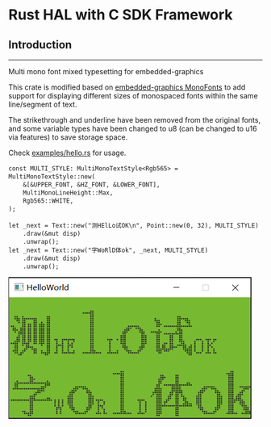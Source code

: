 # Rust HAL with C SDK Framework

## Introduction
---
Multi mono font mixed typesetting for embedded-graphics

This crate is modified based on [embedded-graphics MonoFonts](https://github.com/embedded-graphics/embedded-graphics/tree/master/src/mono_font) to add support for displaying different sizes of monospaced fonts within the same line/segment of text.

The strikethrough and underline have been removed from the original fonts, and some variable types have been changed to u8 (can be changed to u16 via features) to save storage space.

Check [examples/hello.rs](examples/hello.rs) for usage.
```
const MULTI_STYLE: MultiMonoTextStyle<Rgb565> = MultiMonoTextStyle::new(
    &[&UPPER_FONT, &HZ_FONT, &LOWER_FONT],
    MultiMonoLineHeight::Max,
    Rgb565::WHITE,
);

let _next = Text::new("测HElLo试OK\n", Point::new(0, 32), MULTI_STYLE)
	.draw(&mut disp)
	.unwrap();
let _next = Text::new("字WoRlD体ok", _next, MULTI_STYLE)
	.draw(&mut disp)
	.unwrap();
```

![hello_img](examples/hello.png)